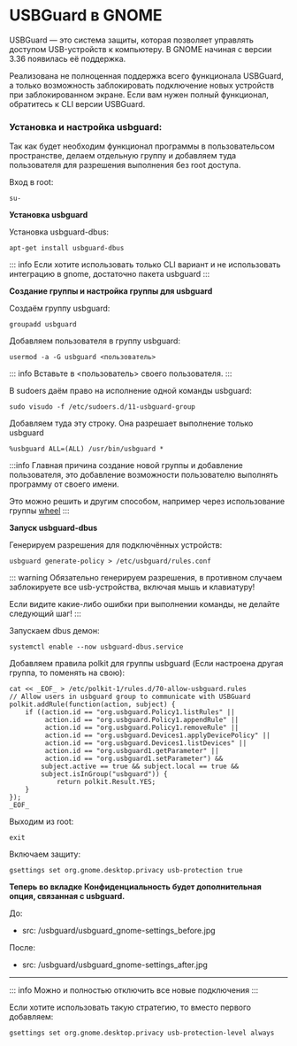 # USBGuard в GNOME
USBGuard — это система защиты, которая позволяет управлять доступом USB-устройств к компьютеру. В GNOME начиная с версии 3.36 появилась её поддержка.

Реализована не полноценная поддержка всего функционала USBGuard, а только возможность заблокировать подключение новых устройств при заблокированном экране. Если вам нужен полный функционал, обратитесь к CLI версии USBGuard.

### Установка и настройка usbguard:
Так как будет необходим функционал программы в пользовательсом пространстве, делаем отдельную группу и добавляем туда пользователя для разрешения выполнения без root доступа.

Вход в root:
```shell
su-
```

**Установка usbguard**

Установка usbguard-dbus:
```shell
apt-get install usbguard-dbus
```
::: info
Если хотите использовать только CLI вариант и не использовать интеграцию в gnome, достаточно пакета usbguard
:::

**Создание группы и настройка группы для usbguard**

Создаём группу usbguard:
```shell
groupadd usbguard
```
Добавляем пользователя в группу usbguard:
```shell
usermod -a -G usbguard <пользователь>
```
::: info
Вставьте в <пользователь> своего пользователя.
:::

В sudoers даём право на исполнение одной команды usbguard:
```shell
sudo visudo -f /etc/sudoers.d/11-usbguard-group
```
Добавляем туда эту строку. Она разрешает выполнение только usbguard
```shell
%usbguard ALL=(ALL) /usr/bin/usbguard *
```
:::info
Главная причина создание новой группы и добавление пользователя, это добавление возможности пользователю выполнять программу от своего имени.

Это можно решить и другим способом, например через использование группы [wheel](https://alt-gnome.wiki/sudo.html#быстрая-настроика-sudo)
:::

**Запуск usbguard-dbus**

Генерируем разрешения для подключённых устройств:
```shell
usbguard generate-policy > /etc/usbguard/rules.conf
```
::: warning
Обязательно генерируем разрешения, в противном случаем заблокируете все usb-устройства, включая мышь и клавиатуру!

Если видите какие-либо ошибки при выполнении команды, не делайте следующий шаг!
:::

Запускаем dbus демон:
```shell
systemctl enable --now usbguard-dbus.service
```
Добавляем правила polkit для группы usbguard (Если настроена другая группа, то поменять на свою):
```shell
cat << _EOF_ > /etc/polkit-1/rules.d/70-allow-usbguard.rules
// Allow users in usbguard group to communicate with USBGuard
polkit.addRule(function(action, subject) {
    if ((action.id == "org.usbguard.Policy1.listRules" ||
         action.id == "org.usbguard.Policy1.appendRule" ||
         action.id == "org.usbguard.Policy1.removeRule" ||
         action.id == "org.usbguard.Devices1.applyDevicePolicy" ||
         action.id == "org.usbguard.Devices1.listDevices" ||
         action.id == "org.usbguard1.getParameter" ||
         action.id == "org.usbguard1.setParameter") &&
        subject.active == true && subject.local == true &&
        subject.isInGroup("usbguard")) {
            return polkit.Result.YES;
    }
});
_EOF_
```

Выходим из root:

```shell
exit
```
Включаем защиту:
```shell
gsettings set org.gnome.desktop.privacy usb-protection true
```

**Теперь во вкладке Конфиденциальность будет дополнительная опция, связанная с usbguard.**

До:

- src: /usbguard/usbguard_gnome-settings_before.jpg

После:

- src: /usbguard/usbguard_gnome-settings_after.jpg
---
::: info
Можно и полностью отключить все новые подключения
:::

Если хотите использовать такую стратегию, то вместо первого добавляем:
```shell
gsettings set org.gnome.desktop.privacy usb-protection-level always
```
